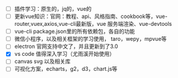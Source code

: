 - [ ] 插件学习：原生的，jq的，vue的
- [ ] 更新vue知识：官网：教程、api、风格指南、cookbook等，vue-router,vuex,axios,vue-cli最新版，vue 服务端渲染、vue-devtools
- [ ] vue-cli package.json里的所有依赖包，各自的功能
- [ ] 微信小程序，以及相关框架的学习使用， taro，wepy，mpvue等
- [ ] electron 官网支持中文了，并且更新到了3.0
- [x] vs code 值得深入学习（尤雨溪开始使用）
- [ ] canvas svg 以及相关库
- [ ] 可视化方案，echarts，g2，d3，chart.js等
